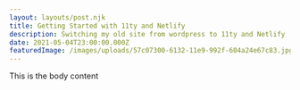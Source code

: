 ```yaml
---
layout: layouts/post.njk
title: Getting Started with 11ty and Netlify
description: Switching my old site from wordpress to 11ty and Netlify
date: 2021-05-04T23:00:00.000Z
featuredImage: /images/uploads/57c07300-6132-11e9-992f-604a24e67c83.jpg
---
```

This is the body content